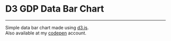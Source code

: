 # D3 GDP Data Bar Chart

---

 Simple data bar chart made using [d3.js](https://d3js.org/).  
 Also available at my [codepen](https://codepen.io/rob0518/full/GRQymYw) account.  
